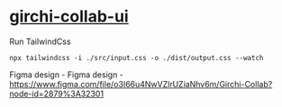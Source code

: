 # [girchi-collab-ui](https://giorgitchanturidze.github.io/girchi-collab-ui/src/index.html)
Run TailwindCss
```
npx tailwindcss -i ./src/input.css -o ./dist/output.css --watch
```
Figma design - Figma design - https://www.figma.com/file/o3I66u4NwVZlrUZiaNhv6m/Girchi-Collab?node-id=2879%3A32301